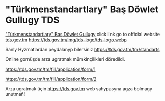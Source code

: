 # "Türkmenstandartlary" Baş Döwlet Gullugy TDS
["Türkmenstandartlary" Baş Döwlet Gullugy](https://tds.gov.tm/tm) click link go to official website
[tds.gov.tm](https://tds.gov.tm/tm)
https://tds.gov.tm/img/tds-logo/tds-logo.webp

Sanly Hyzmatlardan peydalanyp bilersiniz 
https://tds.gov.tm/tm/standarts

Online gornüşde arza ugratmak mümkinçilikleri döredildi.

https://tds.gov.tm/tm/fill/application/form/1

https://tds.gov.tm/tm/fill/application/form/2

Arza ugratmak üçin https://tds.gov.tm web sahypasyna agza bolmagy unutmaň!
